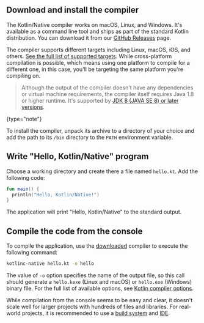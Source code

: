 [//]: # (title: Get started with Kotlin/Native using the command-line compiler)

## Download and install the compiler

The Kotlin/Native compiler works on macOS, Linux, and Windows. It's available as a command line tool and ships 
as part of the standard Kotlin distribution. You can download it from our [GitHub Releases](%kotlinLatestUrl%) page.

The compiler supports different targets including Linux, macOS, iOS, and others. [See the full list of supported targets](native-target-support.md).
While cross-platform compilation is possible, which means using one platform to compile for a different one, 
in this case, you'll be targeting the same platform you're compiling on.  

> Although the output of the compiler doesn't have any dependencies or virtual machine requirements, the compiler itself
> requires Java 1.8 or higher runtime. It's supported by [JDK 8 (JAVA SE 8) or later versions](https://www.oracle.com/java/technologies/downloads/).
> 
{type="note"}

To install the compiler, unpack its archive to a directory of your choice and add the path to its `/bin` directory
to the `PATH` environment variable.

## Write "Hello, Kotlin/Native" program

Choose a working directory and create there a file named `hello.kt`. Add the following code:

```kotlin
fun main() {
  println("Hello, Kotlin/Native!")
}
```

The application will print "Hello, Kotlin/Native" to the standard output.

## Compile the code from the console 

To compile the application, use the [downloaded](https://github.com/JetBrains/kotlin/releases)
compiler to execute the following command:

```bash
kotlinc-native hello.kt -o hello
```

The value of `-o` option specifies the name of the output file, so this call should generate a `hello.kexe` (Linux and macOS)
or `hello.exe` (Windows) binary file.
For the full list of available options, see [Kotlin compiler options](compiler-reference.md).

While compilation from the console seems to be easy and clear, it
doesn't scale well for larger projects with hundreds of files and libraries. For real-world projects, it is recommended
to use a [build system](native-gradle.md) and [IDE](native-get-started.md).
